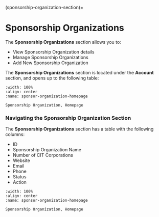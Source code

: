
(sponsorship-organization-section)=
# Sponsorship Organizations


The **Sponsorship Organizations** section allows you to:

- View Sponsorship Organization details
- Manage Sponsorship Organizations
- Add New Sponsorship Organization


The **Sponsorship Organizations** section is located under the **Account** section, and opens up to the following table:


```{figure} ../../_static/solo_app/Universal/view-sponsorship-organization/Main/sponsorship-organization-homepage.png
:width: 100%
:align: center
:name: sponsor-organization-homepage

Sponsorship Organization, Homepage
```



### Navigating the Sponsorship Organization Section

The **Sponsorship Organizations** section has a table with the following columns:

- ID
- Sponsorship Organization Name
- Number of CIT Corporations
- Website
- Email
- Phone
- Status
- Action


```{figure} ../../_static/solo_app/Universal/view-sponsorship-organization/Main/sponsorship-organization-homepage-table-columns.png
:width: 100%
:align: center
:name: sponsor-organization-homepage

Sponsorship Organization, Homepage
``` 


```{include} sponsorship-account-sections/view-sponsorship-account.md
```



```{include} sponsorship-account-sections/subsections/tabs-explained.md
```
